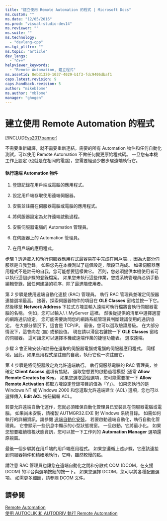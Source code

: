 ```yaml
---
title: "建立使用 Remote Automation 的程式 | Microsoft Docs"
ms.custom: ""
ms.date: "12/05/2016"
ms.prod: "visual-studio-dev14"
ms.reviewer: ""
ms.suite: ""
ms.technology: 
  - "devlang-cpp"
ms.tgt_pltfrm: ""
ms.topic: "article"
dev_langs: 
  - "C++"
helpviewer_keywords: 
  - "Remote Automation, 建立程式"
ms.assetid: 8eb31320-1037-4029-b1f3-fdc9406dbaf1
caps.latest.revision: 9
caps.handback.revision: 5
author: "mikeblome"
ms.author: "mblome"
manager: "ghogen"
---
```

# 建立使用 Remote Automation 的程式
[!INCLUDE[vs2017banner](../assembler/inline/includes/vs2017banner.md)]

不需要重新編譯，就不需要重新連結，需要的所有 Automation 物件和任何自動化測試，可以使用 Remote Automation 不做任何變更原始程式碼。  一旦您有本機工作上設定 \(也就是在相同的電腦\)，您需要經過少數步驟遠端執行它。  
  
#### 執行遠端 Automation 物件  
  
1.  登錄記錄在用戶端或電腦的應用程式。  
  
2.  設定用戶端存取使用遠端伺服器。  
  
3.  安裝並註冊在伺服器電腦或電腦的應用程式。  
  
4.  將伺服器設定為允許遠端啟動過程。  
  
5.  安裝伺服器電腦的 Automation 管理員。  
  
6.  在伺服器上的 Automation 管理員。  
  
7.  在用戶端的應用程式。  
  
 步驟 1 透過載入和執行伺服器應用程式最容易在中完成在用戶端，，因為大部分伺服器是自我登錄。  如果您先在本機測試了這個設定，階段已完成。  如果伺服器應用程式不是註冊的自我，您可能想要這樣做它。  否則，您必須提供本機使用者可以執行這個步驟的登錄檔案。  如果您未執行這些作業，您或系統管理員必須手動編輯登錄，因任何建議的程序，除了最進階使用者。  
  
 第 2 步驟是使用遠端自動化連接 \(RAC\) 管理員。  執行 RAC 管理員並確定伺服器連接選項最高。  接著，探索伺服器物件的項目在 **OLE Classes** 窗格並按一下它。  然後移至 **Network Address** 下拉式方塊並輸入遠端可執行檔將會執行伺服器電腦的名稱。  例如，您可以輸入\\ \\ MyServer 這裡。  然後從提供的清單中選擇適當的網路通訊協定。  您可能需要詢問您的網路系統管理員判斷建議使用的通訊協定。  在大部分情況下，這會是 TCP\/IP。  最後，您可以選取驗證層級。  在大部分情況下，這會向左 \(無\) 或預設值。  現在請以滑鼠右鍵按一下 **OLE Classes** 窗格的伺服器。  這可讓您可以選擇本機或遠端作業的捷徑功能表。  選取遠端。  
  
 步驟 3 會正確安裝和註冊在選取的伺服器電腦或電腦的伺服器應用程式。  同樣地，因此，如果應用程式是註冊的自我，執行它也一次註冊它。  
  
 第 4 步驟是將伺服器設定為允許遠端執行。  執行伺服器電腦的 RAC 管理員，並確定 **Client Access** 選項有焦點。  選取您想要的啟動過程模型 \(通常 **Allow Remote Creates by Key**。  如果您選取這個選項，您可能需要按一下 **Allow Remote Activation** 核取方塊設定登錄項目的值為「Y」\)。  如果您執行的是 Windows NT 或 Windows 2000 和您選取允許遠端建立 \(ACL\) 選項，您也可以選擇傳入 **Edit ACL** 按鈕編輯 ACL。  
  
 若要允許遠端自動化運作，您就必須確保自動化管理員已安裝且在伺服器電腦或電腦。  如果尚未安裝，請複製 AUTMGR32.EXE 對 Windows 系統目錄。  如需如何執行的詳細資訊，請參閱 [遠端自動化安裝](../mfc/remote-automation-installation.md)。  若要啟動遠端自動化，執行自動化管理員。  它會顯示一些訊息中顯示的小型狀態視窗。  一旦啟動，它將最小化。  如果您想要繼續檢視狀態資訊，您可以按一下工作列的 **Automation Manager** 選項還原視窗。  
  
 最後一個步驟將在用戶端的用戶端應用程式。  如果您遵循上述步驟，它應該連接到伺服器物件和精確地執行，它時，雖然較慢的點。  
  
 請注意 RAC 管理員也讓您在遠端自動化之間和分散式 COM \(DCOM，在支援 DCOM\) 的平台與選項按鈕的按一下。  如果您選擇 DCOM，您可以將各種配置選項。  如需更多細節，請參閱 DCOM 文件。  
  
## 請參閱  
 [Remote Automation](../mfc/remote-automation.md)   
 [使用 AUTOCLIK 和 AUTODRIV 執行 Remote Automation](../mfc/running-remote-automation-using-autoclik-and-autodriv.md)